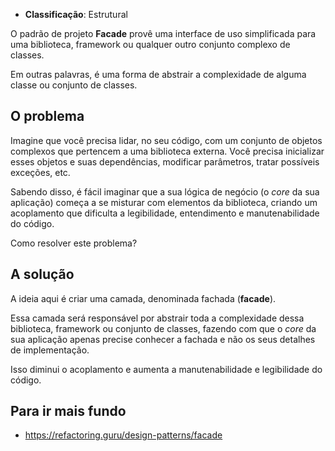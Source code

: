 - **Classificação**: Estrutural

O padrão de projeto **Facade** provê uma interface de uso simplificada para uma biblioteca, framework ou qualquer outro conjunto complexo de classes. 

Em outras palavras, é uma forma de abstrair a complexidade de alguma classe ou conjunto de classes.

## O problema

Imagine que você precisa lidar, no seu código, com um conjunto de objetos complexos que pertencem a uma biblioteca externa. Você precisa inicializar esses objetos e suas dependências, modificar parâmetros, tratar possíveis exceções, etc.

Sabendo disso, é fácil imaginar que a sua lógica de negócio (o _core_ da sua aplicação) começa a se misturar com elementos da biblioteca, criando um acoplamento que dificulta a legibilidade, entendimento e manutenabilidade do código.

Como resolver este problema?

## A solução

A ideia aqui é criar uma camada, denominada fachada (**facade**). 

Essa camada será responsável por abstrair toda a complexidade dessa biblioteca, framework ou conjunto de classes, fazendo com que o _core_ da sua aplicação apenas precise conhecer a fachada e não os seus detalhes de implementação. 

Isso diminui o acoplamento e aumenta a manutenabilidade e legibilidade do código.

## Para ir mais fundo

- <https://refactoring.guru/design-patterns/facade>
